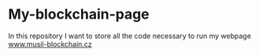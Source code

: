# My-blockchain-page
In this repository I want to store all the code necessary to run my webpage www.musil-blockchain.cz
